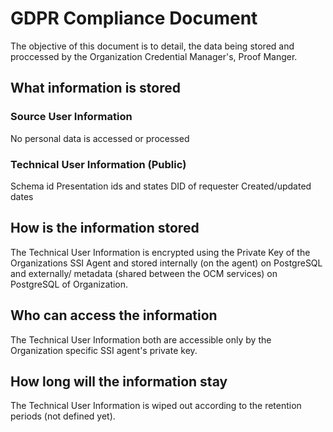 # GDPR Compliance Document

The objective of this document is to detail, the data being stored and proccessed by the Organization Credential Manager's, Proof Manger.

## What information is stored

### Source User Information

No personal data is accessed or processed

### Technical User Information (Public)

Schema id
Presentation ids and states
DID of requester
Created/updated dates

## How is the information stored

The Technical User Information is encrypted using the Private Key of the Organizations SSI Agent and stored internally (on the agent) on PostgreSQL and externally/ metadata (shared between the OCM services) on PostgreSQL of Organization.

## Who can access the information

The Technical User Information both are accessible only by the Organization specific SSI agent's private key.

## How long will the information stay

The Technical User Information is wiped out according to the retention periods (not defined yet).

